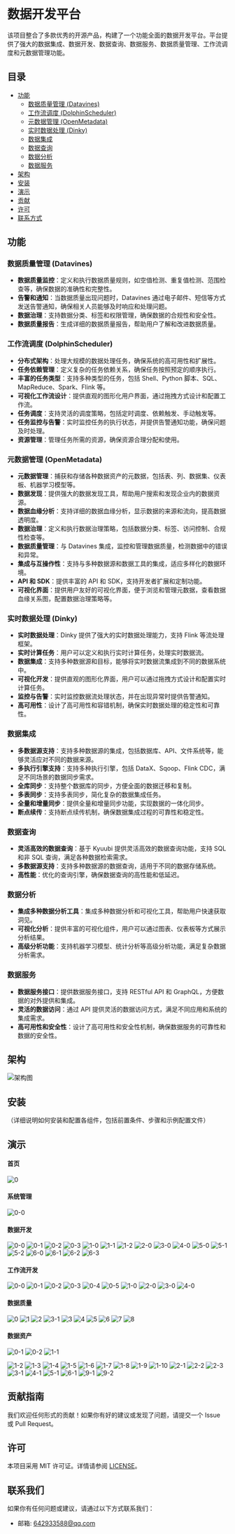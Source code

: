 # 数据开发平台

该项目整合了多款优秀的开源产品，构建了一个功能全面的数据开发平台。平台提供了强大的数据集成、数据开发、数据查询、数据服务、数据质量管理、工作流调度和元数据管理功能。

## 目录

- [功能](#功能)
  - [数据质量管理 (Datavines)](#数据质量管理-datavines)
  - [工作流调度 (DolphinScheduler)](#工作流调度-dolphinscheduler)
  - [元数据管理 (OpenMetadata)](#元数据管理-openmetadata)
  - [实时数据处理 (Dinky)](#实时数据处理-dinky)
  - [数据集成](#数据集成)
  - [数据查询](#数据查询)
  - [数据分析](#数据分析)
  - [数据服务](#数据服务)
- [架构](#架构)
- [安装](#安装)
- [演示](#演示)
- [贡献](#贡献)
- [许可](#许可)
- [联系方式](#联系方式)

## 功能

### 数据质量管理 (Datavines)

- **数据质量监控**：定义和执行数据质量规则，如空值检测、重复值检测、范围检查等，确保数据的准确性和完整性。
- **告警和通知**：当数据质量出现问题时，Datavines 通过电子邮件、短信等方式发送告警通知，确保相关人员能够及时响应和处理问题。
- **数据治理**：支持数据分类、标签和权限管理，确保数据的合规性和安全性。
- **数据质量报告**：生成详细的数据质量报告，帮助用户了解和改进数据质量。

### 工作流调度 (DolphinScheduler)

- **分布式架构**：处理大规模的数据处理任务，确保系统的高可用性和扩展性。
- **任务依赖管理**：定义复杂的任务依赖关系，确保任务按照预定的顺序执行。
- **丰富的任务类型**：支持多种类型的任务，包括 Shell、Python 脚本、SQL、MapReduce、Spark、Flink 等。
- **可视化工作流设计**：提供直观的图形化用户界面，通过拖拽方式设计和配置工作流。
- **任务调度**：支持灵活的调度策略，包括定时调度、依赖触发、手动触发等。
- **任务监控与告警**：实时监控任务的执行状态，并提供告警通知功能，确保问题及时处理。
- **资源管理**：管理任务所需的资源，确保资源合理分配和使用。

### 元数据管理 (OpenMetadata)

- **元数据管理**：捕获和存储各种数据资产的元数据，包括表、列、数据集、仪表板、机器学习模型等。
- **数据发现**：提供强大的数据发现工具，帮助用户搜索和发现企业内的数据资源。
- **数据血缘分析**：支持详细的数据血缘分析，显示数据的来源和流向，提高数据透明度。
- **数据治理**：定义和执行数据治理策略，包括数据分类、标签、访问控制、合规性检查等。
- **数据质量管理**：与 Datavines 集成，监控和管理数据质量，检测数据中的错误和异常。
- **集成与互操作性**：支持与多种数据源和数据工具的集成，适应多样化的数据环境。
- **API 和 SDK**：提供丰富的 API 和 SDK，支持开发者扩展和定制功能。
- **可视化界面**：提供用户友好的可视化界面，便于浏览和管理元数据，查看数据血缘关系图，配置数据治理策略等。

### 实时数据处理 (Dinky)

- **实时数据处理**：Dinky 提供了强大的实时数据处理能力，支持 Flink 等流处理框架。
- **实时计算任务**：用户可以定义和执行实时计算任务，处理实时数据流。
- **数据集成**：支持多种数据源和目标，能够将实时数据流集成到不同的数据系统中。
- **可视化开发**：提供直观的图形化界面，用户可以通过拖拽方式设计和配置实时计算任务。
- **监控与告警**：实时监控数据流处理状态，并在出现异常时提供告警通知。
- **高可用性**：设计了高可用性和容错机制，确保实时数据处理的稳定性和可靠性。

### 数据集成

- **多数据源支持**：支持多种数据源的集成，包括数据库、API、文件系统等，能够灵活应对不同的数据来源。
- **多执行引擎支持**：支持多种执行引擎，包括 DataX、Sqoop、Flink CDC，满足不同场景的数据同步需求。
- **全库同步**：支持整个数据库的同步，方便全面的数据迁移和复制。
- **多表同步**：支持多表同步，简化复杂的数据集成任务。
- **全量和增量同步**：提供全量和增量同步功能，实现数据的一体化同步。
- **断点续传**：支持断点续传机制，确保数据集成过程的可靠性和稳定性。

### 数据查询

- **灵活高效的数据查询**：基于 Kyuubi 提供灵活高效的数据查询功能，支持 SQL 和非 SQL 查询，满足各种数据检索需求。
- **多数据源支持**：支持多种数据源的数据查询，适用于不同的数据存储系统。
- **高性能**：优化的查询引擎，确保数据查询的高性能和低延迟。

### 数据分析

- **集成多种数据分析工具**：集成多种数据分析和可视化工具，帮助用户快速获取洞见。
- **可视化分析**：提供丰富的可视化组件，用户可以通过图表、仪表板等方式展示分析结果。
- **高级分析功能**：支持机器学习模型、统计分析等高级分析功能，满足复杂数据分析需求。

### 数据服务

- **数据服务接口**：提供数据服务接口，支持 RESTful API 和 GraphQL，方便数据的对外提供和集成。
- **灵活的数据访问**：通过 API 提供灵活的数据访问方式，满足不同应用和系统的集成需求。
- **高可用性和安全性**：设计了高可用性和安全性机制，确保数据服务的可靠性和数据的安全性。

## 架构
![架构图](https://github.com/642933588/dataworks/assets/10755257/c2f6a740-dc79-4e5c-8c3b-1a6f499c784b)


## 安装

（详细说明如何安装和配置各组件，包括前置条件、步骤和示例配置文件）

## 演示

#### 首页
![0](https://github.com/642933588/dataworks/assets/10755257/6681dcb9-3720-4762-9a77-76ee755689f9)

#### 系统管理
![0-0](https://github.com/642933588/dataworks/assets/10755257/bb4b7688-a026-4904-8459-59479ea5aa78)

#### 数据开发
![0-0](https://github.com/642933588/dataworks/assets/10755257/fd9bcee3-eaea-47ea-bb0c-a46cb1f70a36)
![0-1](https://github.com/642933588/dataworks/assets/10755257/1ae8f397-23f9-4e01-95b2-bb7bf228900d)
![0-2](https://github.com/642933588/dataworks/assets/10755257/9632219a-c2c7-4734-ac3b-445d152919eb)
![0-3](https://github.com/642933588/dataworks/assets/10755257/334a8977-5397-4625-bb59-f8ddefd538ac)
![1-0](https://github.com/642933588/dataworks/assets/10755257/7027cc32-868a-4231-a8fc-9ef9b525e13e)
![1-1](https://github.com/642933588/dataworks/assets/10755257/aa9cf079-8f5a-43cd-9f06-a9780e98d8e6)
![1-2](https://github.com/642933588/dataworks/assets/10755257/a1d6a53a-6300-4025-9b83-89e5069acf8b)
![2-0](https://github.com/642933588/dataworks/assets/10755257/4fef8c5c-0497-4b95-b654-bae1b574fda6)
![3-0](https://github.com/642933588/dataworks/assets/10755257/f245e4de-ffae-4b1f-afd1-e7a279bb7c9e)
![4-0](https://github.com/642933588/dataworks/assets/10755257/0e81d358-265a-4dab-b668-46462abbe1fc)
![5-0](https://github.com/642933588/dataworks/assets/10755257/12000edc-8ab1-4303-a03a-8e71fd8b0b67)
![5-1](https://github.com/642933588/dataworks/assets/10755257/7c0c6c87-dd13-44a0-a82b-b50123dfb14f)
![5-2](https://github.com/642933588/dataworks/assets/10755257/7e09eb69-eb29-4983-86a6-3cb49642862b)
![6-0](https://github.com/642933588/dataworks/assets/10755257/6677762b-2f3d-455b-9d9e-1f271e8b4936)
![6-1](https://github.com/642933588/dataworks/assets/10755257/9a438ba1-7e17-46a7-9932-196ec6b4c7b9)
![6-2](https://github.com/642933588/dataworks/assets/10755257/afda93bf-7d37-4a11-9cfd-a320df2b05d1)
![6-3](https://github.com/642933588/dataworks/assets/10755257/2544a246-b1ed-4c5a-be87-3532e20e564c)

#### 工作流开发
![0-0](https://github.com/642933588/dataworks/assets/10755257/f3fba1f5-d0a5-4c44-9658-d20a19d04e35)
![0-1](https://github.com/642933588/dataworks/assets/10755257/d85e4640-47de-4a99-9662-0bc86a864fac)
![0-2](https://github.com/642933588/dataworks/assets/10755257/fb354ae4-5ae2-40f6-a9fc-35e23acc1413)
![0-3](https://github.com/642933588/dataworks/assets/10755257/4007b43f-88bf-45d2-b284-3c6c279727f8)
![0-4](https://github.com/642933588/dataworks/assets/10755257/91adb29f-887a-4fa5-9205-fa2dd19cfd12)
![0-5](https://github.com/642933588/dataworks/assets/10755257/17f3909e-00a7-4aa9-a966-f45620796fde)
![1-0](https://github.com/642933588/dataworks/assets/10755257/203c88e5-8dbc-406c-a554-373942ef267b)
![2-0](https://github.com/642933588/dataworks/assets/10755257/fc5b6ac7-21f9-4fee-83e7-a1572e141281)
![3-0](https://github.com/642933588/dataworks/assets/10755257/bdedd0b9-3f05-43e5-8252-15f3745e40ab)
![4-0](https://github.com/642933588/dataworks/assets/10755257/fd493bdd-e673-4929-ae13-430c64a2ae38)

#### 数据质量
![0](https://github.com/642933588/dataworks/assets/10755257/965a1a85-abad-4caf-b754-3792c2a00d72)
![1](https://github.com/642933588/dataworks/assets/10755257/557e5ac9-d641-4eb8-a304-476cdc68be3e)
![2](https://github.com/642933588/dataworks/assets/10755257/6150be5b-1930-4609-8e28-553417c6e7b8)
![3-1](https://github.com/642933588/dataworks/assets/10755257/24cb8837-77a3-4e96-97dd-05689f834d9f)
![3](https://github.com/642933588/dataworks/assets/10755257/3fc98712-492d-49ba-bdcf-7c54c621460c)
![4](https://github.com/642933588/dataworks/assets/10755257/705e090a-69af-4082-b389-18424b57a45e)
![5](https://github.com/642933588/dataworks/assets/10755257/50040d4d-c2da-4db9-8a8e-41f8fa4e9765)
![6](https://github.com/642933588/dataworks/assets/10755257/bf35a1e5-142c-4897-b389-4dc91b2cd9df)
![7](https://github.com/642933588/dataworks/assets/10755257/e818dab4-379b-4c03-83c5-059026b253cb)
![8](https://github.com/642933588/dataworks/assets/10755257/442d9993-ff2f-485c-9cc6-9b171ac5dd90)

#### 数据资产
![0-1](https://github.com/642933588/dataworks/assets/10755257/5bac1d76-ef6f-45c0-9e79-be0f3ff38bec)
![0-2](https://github.com/642933588/dataworks/assets/10755257/78343571-750b-45c9-90bd-e76eedd1dcc3)
![1-1](https://github.com/642933588/dataworks/assets/10755257/6eef3f96-c7b3-4496-8f38-50c2e019ede4)

![1-2](https://github.com/642933588/dataworks/assets/10755257/bb736cf5-f1b8-4afc-8e2a-0efe19309761)
![1-3](https://github.com/642933588/dataworks/assets/10755257/8fb5614a-5807-4726-b674-ea10567ca6fc)
![1-4](https://github.com/642933588/dataworks/assets/10755257/53155fb6-6273-414e-bbc2-8503bd79c88d)
![1-5](https://github.com/642933588/dataworks/assets/10755257/7f605596-242b-4c8d-a08c-50edf5ce75ae)
![1-6](https://github.com/642933588/dataworks/assets/10755257/9dfecbda-7d9c-40e9-b8b7-2340a58db2e4)
![1-7](https://github.com/642933588/dataworks/assets/10755257/b5d268de-fb09-4c54-9e49-146540cf1b5a)
![1-8](https://github.com/642933588/dataworks/assets/10755257/f6520567-1da5-4f7b-b12b-ac9e59c8a29b)
![1-9](https://github.com/642933588/dataworks/assets/10755257/f08ea68e-a1b6-48d7-8516-71a8c72cad06)
![1-10](https://github.com/642933588/dataworks/assets/10755257/2ba81950-b09e-4400-84a6-299cdd477c7a)
![2-1](https://github.com/642933588/dataworks/assets/10755257/6bf835c8-d5fc-4907-bebe-1e27a5917118)
![2-2](https://github.com/642933588/dataworks/assets/10755257/ac553d7f-820a-420a-bed1-b4cbf7dbcaab)
![2-3](https://github.com/642933588/dataworks/assets/10755257/a7c0541e-cc16-419a-83ab-852de94a9b3e)
![3-1](https://github.com/642933588/dataworks/assets/10755257/544b7a0c-b0e1-43ce-9d0e-619ba6dc9967)
![4-1](https://github.com/642933588/dataworks/assets/10755257/4861963d-bbff-4a9e-a332-d5efebebf87d)
![5-1](https://github.com/642933588/dataworks/assets/10755257/45ecc8c5-3170-4fd0-b4e0-e807350cbb41)
![6-1](https://github.com/642933588/dataworks/assets/10755257/15cfa63a-730a-4c1e-80bd-3f27a78a643f)
![9-1](https://github.com/642933588/dataworks/assets/10755257/81f52c8a-0793-49a7-a935-388dd467f19c)
![9-2](https://github.com/642933588/dataworks/assets/10755257/375e8ab1-0748-4e8f-b015-cf2e83a8abc9)

## 贡献指南

我们欢迎任何形式的贡献！如果你有好的建议或发现了问题，请提交一个 Issue 或 Pull Request。

## 许可

本项目采用 MIT 许可证。详情请参阅 [LICENSE](LICENSE)。

## 联系我们

如果你有任何问题或建议，请通过以下方式联系我们：
- 邮箱: 642933588@qq.com

## 

